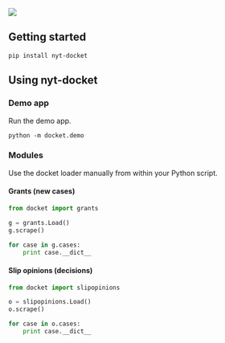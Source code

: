 ![](https://cloud.githubusercontent.com/assets/109988/10271018/de09785a-6ad0-11e5-90d9-f50582d62824.png)

## Getting started
```
pip install nyt-docket
```

## Using nyt-docket
### Demo app
Run the demo app.
```
python -m docket.demo
```

### Modules
Use the docket loader manually from within your Python script.

#### Grants (new cases)
```python
from docket import grants

g = grants.Load()
g.scrape()

for case in g.cases:
    print case.__dict__
```

#### Slip opinions (decisions)
```python
from docket import slipopinions

o = slipopinions.Load()
o.scrape()

for case in o.cases:
    print case.__dict__
```